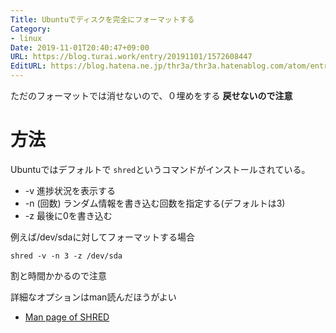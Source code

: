 ```yaml
---
Title: Ubuntuでディスクを完全にフォーマットする
Category:
- linux
Date: 2019-11-01T20:40:47+09:00
URL: https://blog.turai.work/entry/20191101/1572608447
EditURL: https://blog.hatena.ne.jp/thr3a/thr3a.hatenablog.com/atom/entry/26006613459114426
---
```


ただのフォーマットでは消せないので、０埋めをする **戻せないので注意**

# 方法

Ubuntuではデフォルトで `shred`というコマンドがインストールされている。

- -v    進捗状況を表示する
- -n (回数) ランダム情報を書き込む回数を指定する(デフォルトは3)
- -z    最後に0を書き込む

例えば/dev/sdaに対してフォーマットする場合

```
shred -v -n 3 -z /dev/sda
```

割と時間かかるので注意


詳細なオプションはman読んだほうがよい

- [Man page of SHRED](https://linuxjm.osdn.jp/html/GNU_coreutils/man1/shred.1.html)
